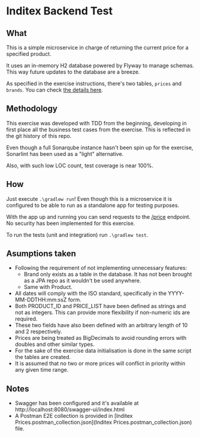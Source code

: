 # Inditex Backend Test

## What
This is a simple microservice in charge of returning the current price for a specified product.

It uses an in-memory H2 database powered by Flyway to manage schemas. This way future updates to the database are a breeze.

As specified in the exercise instructions, there's two tables, `prices` and `brands`. You can check [the details here](src/main/resources/db/migration/V1__Create_tables_with_data.sql).

## Methodology
This exercise was developed with TDD from the beginning, developing in first place all the business test cases from the exercise.
This is reflected in the git history of this repo.

Even though a full Sonarqube instance hasn't been spin up for the exercise, Sonarlint has been used as a "light" alternative.

Also, with such low LOC count, test coverage is near 100%.

## How
Just execute `.\gradlew run`! Even though this is a microservice it is configured to be able to run as a standalone app for testing purposes.

With the app up and running you can send requests to the [/price](src/main/java/com/example/inditextest/infrastructure/api/PricesEndpoint.java) endpoint. No security has been implemented for this exercise.

To run the tests (unit and integration) run `.\gradlew test`.

## Asumptions taken
* Following the requirement of not implementing unnecessary features:
  * Brand only exists as a table in the database. It has not been brought as a JPA repo as it wouldn't be used anywhere.
  * Same with Product.
* All dates will comply with the ISO standard, specifically in the YYYY-MM-DDTHH:mm:ssZ form.
* Both PRODUCT_ID and PRICE_LIST have been defined as strings and not as integers. This can provide more flexibility if non-numeric ids are required.
* These two fields have also been defined with an arbitrary length of 10 and 2 respectively.
* Prices are being treated as BigDecimals to avoid rounding errors with doubles and other similar types.
* For the sake of the exercise data initialisation is done in the same script the tables are created.
* It is assumed that no two or more prices will conflict in priority within any given time range.

## Notes
* Swagger has been configured and it's available at http://localhost:8080/swagger-ui/index.html
* A Postman E2E collection is provided in [Inditex Prices.postman_collection.json](Inditex Prices.postman_collection.json) file.
